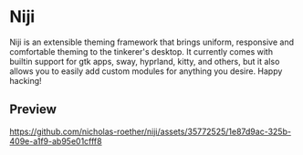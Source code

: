 # Niji

Niji is an extensible theming framework that brings uniform, responsive and comfortable theming
to the tinkerer's desktop. It currently comes with builtin support for gtk apps, sway, hyprland,
kitty, and others, but it also allows you to easily add custom modules for anything you desire.
Happy hacking!

## Preview

https://github.com/nicholas-roether/niji/assets/35772525/1e87d9ac-325b-409e-a1f9-ab95e01cfff8
